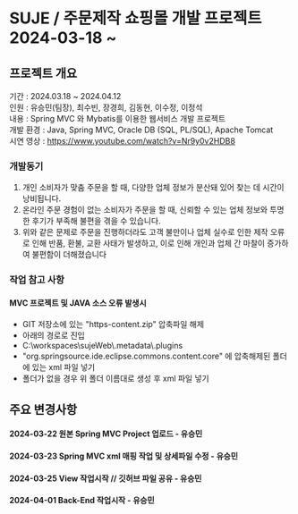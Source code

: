 # SUJE / 주문제작 쇼핑몰 개발 프로젝트 2024-03-18 ~
## 프로젝트 개요
기간 : 2024.03.18 ~ 2024.04.12 <br/>
인원 : 유승민(팀장), 최수빈, 장경희, 김동현, 이수정, 이정석 <br/>
내용 : Spring MVC 와 Mybatis를 이용한 웹서비스 개발 프로젝트 <br/>
개발 환경 : Java, Spring MVC, Oracle DB (SQL, PL/SQL), Apache Tomcat <br/>
시연 영상 : https://www.youtube.com/watch?v=Nr9y0v2HDB8

<h3>개발동기</h3>

1. 개인 소비자가 맞춤 주문을 할 때, 다양한 업체 정보가 분산돼 있어 찾는 데 시간이 낭비됩니다.
2. 온라인 주문 경험이 없는 소비자가 주문을 할 때, 신뢰할 수 있는 업체 정보와 투명한 후기가 부족해 불편을 겪을 수 있습니다.
3. 위와 같은 문제로 주문을 진행하더라도 고객 불만이나 업체 실수로 인한 제작 오류로 인해 반품, 환불, 교환 사태가 발생하고, 이로 인해 개인과 업체 간 마찰이 증가하여 불편함이 더해졌습니다

<h3>작업 참고 사항</h3>
<h4>MVC 프로젝트 및 JAVA 소스 오류 발생시</h4>
<ul>
  <li>GIT 저장소에 있는 "https-content.zip" 압축파일 해제</li>
  <li>아래의 경로로 진입</li>
  <li>C:\workspaces\sujeWeb\.metadata\.plugins</li>
  <li>"org.springsource.ide.eclipse.commons.content.core" 에 압축해제된 폴더에 있는 xml 파일 넣기</li>
  <li>폴더가 없을 경우 위 폴더 이름대로 생성 후 xml 파일 넣기</li>
</ul>

<h2>주요 변경사항</h2>
<h4>2024-03-22 원본 Spring MVC Project 업로드 - 유승민</h4>
<h4>2024-03-23 Spring MVC xml 매핑 작업 및 상세파일 수정 - 유승민</h4>
<h4>2024-03-25 View 작업시작 // 깃허브 파일 공유 - 유승민</h4>
<h4>2024-04-01 Back-End 작업시작 - 유승민</h4>
